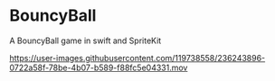 # BouncyBall
A BouncyBall game in swift and SpriteKit


https://user-images.githubusercontent.com/119738558/236243896-0722a58f-78be-4b07-b589-f88fc5e04331.mov

